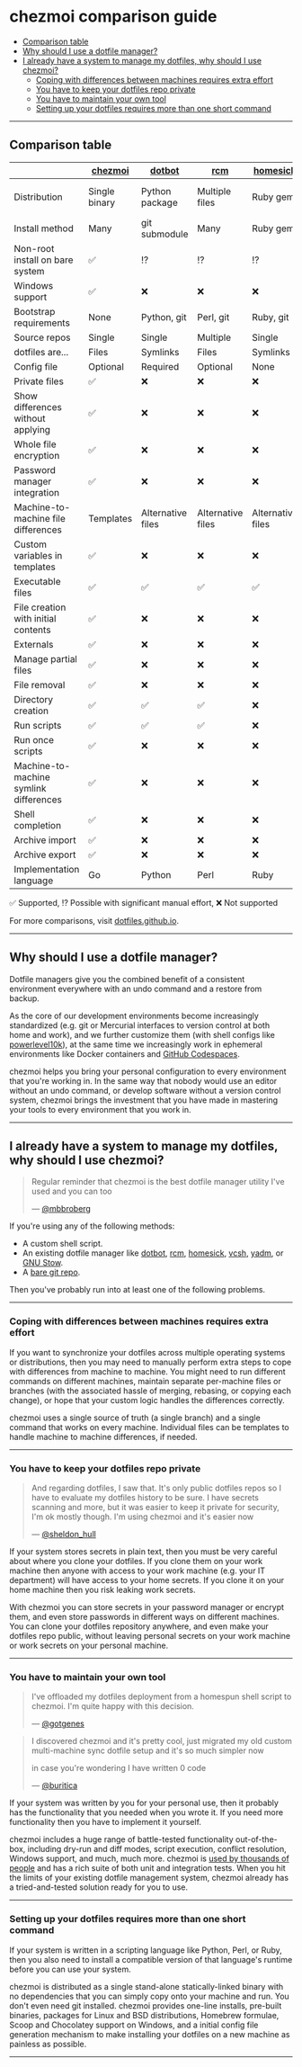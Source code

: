 # chezmoi comparison guide

<!--- toc --->
* [Comparison table](#comparison-table)
* [Why should I use a dotfile manager?](#why-should-i-use-a-dotfile-manager)
* [I already have a system to manage my dotfiles, why should I use chezmoi?](#i-already-have-a-system-to-manage-my-dotfiles-why-should-i-use-chezmoi)
  * [Coping with differences between machines requires extra effort](#coping-with-differences-between-machines-requires-extra-effort)
  * [You have to keep your dotfiles repo private](#you-have-to-keep-your-dotfiles-repo-private)
  * [You have to maintain your own tool](#you-have-to-maintain-your-own-tool)
  * [Setting up your dotfiles requires more than one short command](#setting-up-your-dotfiles-requires-more-than-one-short-command)

---

## Comparison table

[chezmoi]: https://chezmoi.io/
[dotbot]: https://github.com/anishathalye/dotbot
[rcm]: https://github.com/thoughtbot/rcm
[homesick]: https://github.com/technicalpickles/homesick
[vcsh]: https://github.com/RichiH/vcsh
[yadm]: https://yadm.io/
[bare git]: https://www.atlassian.com/git/tutorials/dotfiles "bare git"

|                                        | [chezmoi]     | [dotbot]          | [rcm]             | [homesick]        | [vcsh]                   | [yadm]                       | [bare git] |
| -------------------------------------- | ------------- | ----------------- | ----------------- | ----------------- | ------------------------ | -------------                | ---------- |
| Distribution                           | Single binary | Python package    | Multiple files    | Ruby gem          | Single script or package | Single script                | -          |
| Install method                         | Many          | git submodule     | Many              | Ruby gem          | Many                     | Many                         | Manual     |
| Non-root install on bare system        | ✅            | ⁉️                 | ⁉️                 | ⁉️                 | ✅                       | ✅                           | ✅         |
| Windows support                        | ✅            | ❌                | ❌                | ❌                | ❌                       | ✅                           | ✅         |
| Bootstrap requirements                 | None          | Python, git       | Perl, git         | Ruby, git         | sh, git                  | git                          | git        |
| Source repos                           | Single        | Single            | Multiple          | Single            | Multiple                 | Single                       | Single     |
| dotfiles are...                        | Files         | Symlinks          | Files             | Symlinks          | Files                    | Files                        | Files      |
| Config file                            | Optional      | Required          | Optional          | None              | None                     | Optional                     | Optional   |
| Private files                          | ✅            | ❌                | ❌                | ❌                | ❌                       | ✅                           | ❌         |
| Show differences without applying      | ✅            | ❌                | ❌                | ❌                | ✅                       | ✅                           | ✅         |
| Whole file encryption                  | ✅            | ❌                | ❌                | ❌                | ❌                       | ✅                           | ❌         |
| Password manager integration           | ✅            | ❌                | ❌                | ❌                | ❌                       | ❌                           | ❌         |
| Machine-to-machine file differences    | Templates     | Alternative files | Alternative files | Alternative files | Branches                 | Alternative files, Templates | ⁉️          |
| Custom variables in templates          | ✅            | ❌                | ❌                | ❌                | ❌                       | ❌                           | ❌         |
| Executable files                       | ✅            | ✅                | ✅                | ✅                | ✅                       | ✅                           | ✅         |
| File creation with initial contents    | ✅            | ❌                | ❌                | ❌                | ✅                       | ❌                           | ❌         |
| Externals                              | ✅            | ❌                | ❌                | ❌                | ❌                       | ❌                           | ❌         |
| Manage partial files                   | ✅            | ❌                | ❌                | ❌                | ⁉️                        | ✅                           | ⁉️          |
| File removal                           | ✅            | ❌                | ❌                | ❌                | ✅                       | ✅                           | ❌         |
| Directory creation                     | ✅            | ✅                | ✅                | ❌                | ✅                       | ✅                           | ✅         |
| Run scripts                            | ✅            | ✅                | ✅                | ❌                | ✅                       | ✅                           | ❌         |
| Run once scripts                       | ✅            | ❌                | ❌                | ❌                | ✅                       | ✅                           | ❌         |
| Machine-to-machine symlink differences | ✅            | ❌                | ❌                | ❌                | ⁉️                        | ✅                           | ⁉️          |
| Shell completion                       | ✅            | ❌                | ❌                | ❌                | ✅                       | ✅                           | ✅         |
| Archive import                         | ✅            | ❌                | ❌                | ❌                | ✅                       | ❌                           | ✅         |
| Archive export                         | ✅            | ❌                | ❌                | ❌                | ✅                       | ❌                           | ✅         |
| Implementation language                | Go            | Python            | Perl              | Ruby              | POSIX Shell              | Bash                         | C          |

✅ Supported, ⁉️  Possible with significant manual effort, ❌ Not supported

For more comparisons, visit [dotfiles.github.io](https://dotfiles.github.io/).

---

## Why should I use a dotfile manager?

Dotfile managers give you the combined benefit of a consistent environment
everywhere with an undo command and a restore from backup.

As the core of our development environments become increasingly standardized
(e.g. git or Mercurial interfaces to version control at both home and work), and
we further customize them (with shell configs like
[powerlevel10k](https://github.com/romkatv/powerlevel10k)), at the same time we
increasingly work in ephemeral environments like Docker containers and [GitHub
Codespaces](https://github.com/features/codespaces).

chezmoi helps you bring your personal configuration to every environment that
you're working in. In the same way that nobody would use an editor without an
undo command, or develop software without a version control system, chezmoi
brings the investment that you have made in mastering your tools to every
environment that you work in.

---

## I already have a system to manage my dotfiles, why should I use chezmoi?

> Regular reminder that chezmoi is the best dotfile manager utility I've used
> and you can too
>
> — [@mbbroberg](https://twitter.com/mbbroberg/status/1355644967625125892)

If you're using any of the following methods:

* A custom shell script.
* An existing dotfile manager like
  [dotbot](https://github.com/anishathalye/dotbot),
  [rcm](https://github.com/thoughtbot/rcm),
  [homesick](https://github.com/technicalpickles/homesick),
  [vcsh](https://github.com/RichiH/vcsh),
  [yadm](https://yadm.io/), or [GNU Stow](https://www.gnu.org/software/stow/).
* A [bare git repo](https://www.atlassian.com/git/tutorials/dotfiles).

Then you've probably run into at least one of the following problems.

---

### Coping with differences between machines requires extra effort

If you want to synchronize your dotfiles across multiple operating systems or
distributions, then you may need to manually perform extra steps to cope with
differences from machine to machine. You might need to run different commands on
different machines, maintain separate per-machine files or branches (with the
associated hassle of merging, rebasing, or copying each change), or hope that
your custom logic handles the differences correctly.

chezmoi uses a single source of truth (a single branch) and a single command
that works on every machine. Individual files can be templates to handle machine
to machine differences, if needed.

---

### You have to keep your dotfiles repo private

> And regarding dotfiles, I saw that. It's only public dotfiles repos so I have
> to evaluate my dotfiles history to be sure. I have secrets scanning and more,
> but it was easier to keep it private for security, I'm ok mostly though. I'm
> using chezmoi and it's easier now
>
> — [@sheldon_hull](https://twitter.com/sheldon_hull/status/1308139570597371907)

If your system stores secrets in plain text, then you must be very careful about
where you clone your dotfiles. If you clone them on your work machine then
anyone with access to your work machine (e.g. your IT department) will have
access to your home secrets. If you clone it on your home machine then you risk
leaking work secrets.

With chezmoi you can store secrets in your password manager or encrypt them, and
even store passwords in different ways on different machines. You can clone your
dotfiles repository anywhere, and even make your dotfiles repo public, without
leaving personal secrets on your work machine or work secrets on your personal
machine.

---

### You have to maintain your own tool

> I've offloaded my dotfiles deployment from a homespun shell script to chezmoi.
> I'm quite happy with this decision.
>
> — [@gotgenes](https://twitter.com/gotgenes/status/1251008845163319297)

> I discovered chezmoi and it's pretty cool, just migrated my old custom
> multi-machine sync dotfile setup and it's so much simpler now
>
> in case you're wondering I have written 0 code
>
> — [@buritica](https://twitter.com/buritica/status/1361062902451630089)

If your system was written by you for your personal use, then it probably has
the functionality that you needed when you wrote it. If you need more
functionality then you have to implement it yourself.

chezmoi includes a huge range of battle-tested functionality out-of-the-box,
including dry-run and diff modes, script execution, conflict resolution, Windows
support, and much, much more. chezmoi is [used by thousands of
people](https://github.com/twpayne/chezmoi/stargazers) and has a rich suite of
both unit and integration tests. When you hit the limits of your existing
dotfile management system, chezmoi already has a tried-and-tested solution ready
for you to use.

---

### Setting up your dotfiles requires more than one short command

If your system is written in a scripting language like Python, Perl, or Ruby,
then you also need to install a compatible version of that language's runtime
before you can use your system.

chezmoi is distributed as a single stand-alone statically-linked binary with no
dependencies that you can simply copy onto your machine and run. You don't even
need git installed. chezmoi provides one-line installs, pre-built binaries,
packages for Linux and BSD distributions, Homebrew formulae, Scoop and
Chocolatey support on Windows, and a initial config file generation mechanism to
make installing your dotfiles on a new machine as painless as possible.

---

